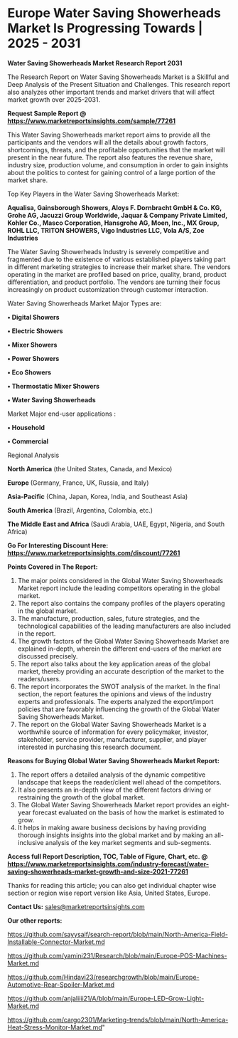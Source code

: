 # Europe Water Saving Showerheads Market Is Progressing Towards | 2025 - 2031

<strong>Water Saving Showerheads Market Research Report 2031</strong>

The Research Report on Water Saving Showerheads Market is a Skillful and Deep Analysis of the Present Situation and Challenges. This research report also analyzes other important trends and market drivers that will affect market growth over 2025-2031.

<strong>Request Sample Report @ <a href=https://www.marketreportsinsights.com/sample/77261>https://www.marketreportsinsights.com/sample/77261</a></strong>

This Water Saving Showerheads market report aims to provide all the participants and the vendors will all the details about growth factors, shortcomings, threats, and the profitable opportunities that the market will present in the near future. The report also features the revenue share, industry size, production volume, and consumption in order to gain insights about the politics to contest for gaining control of a large portion of the market share.

Top Key Players in the Water Saving Showerheads Market:

<strong>Aqualisa, Gainsborough Showers, Aloys F. Dornbracht GmbH & Co. KG, Grohe AG, Jacuzzi Group Worldwide, Jaquar & Company Private Limited, Kohler Co., Masco Corporation, Hansgrohe AG, Moen, Inc., MX Group, ROHL LLC, TRITON SHOWERS, Vigo Industries LLC, Vola A/S, Zoe Industries</strong>

The Water Saving Showerheads Industry is severely competitive and fragmented due to the existence of various established players taking part in different marketing strategies to increase their market share. The vendors operating in the market are profiled based on price, quality, brand, product differentiation, and product portfolio. The vendors are turning their focus increasingly on product customization through customer interaction.

Water Saving Showerheads Market Major Types are:

<strong>• Digital Showers

• Electric Showers

• Mixer Showers

• Power Showers

• Eco Showers

• Thermostatic Mixer Showers

• Water Saving Showerheads</strong>

Market Major end-user applications :

<strong>• Household

• Commercial</strong>

Regional Analysis

</u><strong><b>North America</b></strong> (the United States, Canada, and Mexico)

<strong><b>Europe </b></strong>(Germany, France, UK, Russia, and Italy)

<strong><b>Asia-Pacific</b></strong> (China, Japan, Korea, India, and Southeast Asia)

<strong><b>South America</b></strong> (Brazil, Argentina, Colombia, etc.)

<strong><b>The Middle East and Africa</b></strong> (Saudi Arabia, UAE, Egypt, Nigeria, and South Africa)

<strong>Go For Interesting Discount Here: <a href=https://www.marketreportsinsights.com/discount/77261>https://www.marketreportsinsights.com/discount/77261</a></strong>

<strong>Points Covered in The Report:</strong>
<ol>
  <li>The major points considered in the Global Water Saving Showerheads Market report include the leading competitors operating in the global market.</li>
  <li>The report also contains the company profiles of the players operating in the global market.</li>
  <li>The manufacture, production, sales, future strategies, and the technological capabilities of the leading manufacturers are also included in the report.</li>
  <li>The growth factors of the Global Water Saving Showerheads Market are explained in-depth, wherein the different end-users of the market are discussed precisely.</li>
  <li>The report also talks about the key application areas of the global market, thereby providing an accurate description of the market to the readers/users.</li>
  <li>The report incorporates the SWOT analysis of the market. In the final section, the report features the opinions and views of the industry experts and professionals. The experts analyzed the export/import policies that are favorably influencing the growth of the Global Water Saving Showerheads Market.</li>
  <li>The report on the Global Water Saving Showerheads Market is a worthwhile source of information for every policymaker, investor, stakeholder, service provider, manufacturer, supplier, and player interested in purchasing this research document.</li>
</ol>
<strong>Reasons for Buying Global Water Saving Showerheads Market Report:</strong>

<ol>
  <li>The report offers a detailed analysis of the dynamic competitive landscape that keeps the reader/client well ahead of the competitors.</li>
  <li>It also presents an in-depth view of the different factors driving or restraining the growth of the global market.</li>
  <li>The Global Water Saving Showerheads Market report provides an eight-year forecast evaluated on the basis of how the market is estimated to grow.</li>
  <li>It helps in making aware business decisions by having providing thorough insights insights into the global market and by making an all-inclusive analysis of the key market segments and sub-segments.</li>
</ol>
<strong>Access full Report Description, TOC, Table of Figure, Chart, etc. @ <a href=https://www.marketreportsinsights.com/industry-forecast/water-saving-showerheads-market-growth-and-size-2021-77261>https://www.marketreportsinsights.com/industry-forecast/water-saving-showerheads-market-growth-and-size-2021-77261</a></strong>


Thanks for reading this article; you can also get individual chapter wise section or region wise report version like Asia, United States, Europe.

<strong>Contact Us:</strong>
sales@marketreportsinsights.com

<strong>Our other reports:</strong>

<a href=https://github.com/sayysaif/search-report/blob/main/North-America-Field-Installable-Connector-Market.md>https://github.com/sayysaif/search-report/blob/main/North-America-Field-Installable-Connector-Market.md</a>

<a href=https://github.com/yamini231/Research/blob/main/Europe-POS-Machines-Market.md>https://github.com/yamini231/Research/blob/main/Europe-POS-Machines-Market.md</a>

<a href=https://github.com/Hindavi23/researchgrowth/blob/main/Europe-Automotive-Rear-Spoiler-Market.md>https://github.com/Hindavi23/researchgrowth/blob/main/Europe-Automotive-Rear-Spoiler-Market.md</a>

<a href=https://github.com/anjaliiii21/A/blob/main/Europe-LED-Grow-Light-Market.md>https://github.com/anjaliiii21/A/blob/main/Europe-LED-Grow-Light-Market.md</a>

<a href=https://github.com/cargo2301/Marketing-trends/blob/main/North-America-Heat-Stress-Monitor-Market.md>https://github.com/cargo2301/Marketing-trends/blob/main/North-America-Heat-Stress-Monitor-Market.md</a>"
